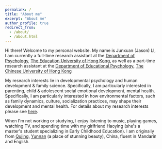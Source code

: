 ```yaml
---
permalink: /
title: "About me"
excerpt: "About me"
author_profile: true
redirect_from: 
  - /about/
  - /about.html
---
```


Hi there! Welcome to my personal website. My name is Junxuan (Jason) LI, I am currently a full-time research assistant at the [Department of Psychology](https://www.eduhk.hk/ps/en/), [The Education University of Hong Kong](https://www.eduhk.hk/en/), as well as a part-time research assistant at the [Department of Educational Psychology](https://www.fed.cuhk.edu.hk/eps/), [The Chinese University of Hong Kong](https://www.cuhk.edu.hk/english/)

My research interests lie in developmental psychology and human development & family science. Specifically, I am particularly interested in parenting, child & adolescent social emotional development, mental health. Specifically, I am particularly interested in how environmental factors, such as family dynamics, culture, socialization practices, may shape their development and mental health. For details about my research interests please see [here](https://jason923.github.io/Research%20Interests/).

When I'm not working or studying, I enjoy listening to music, playing games, watching TV, and spending time with my girlfriend Haoying (she's a master's student specializing in Early Childhood Education). I am originally from [Qujing](https://en.wikipedia.org/wiki/Qujing), [Yunnan](https://en.wikipedia.org/wiki/Yunnan) (a place of stunning beauty), China, fluent in Mandarin and English.
